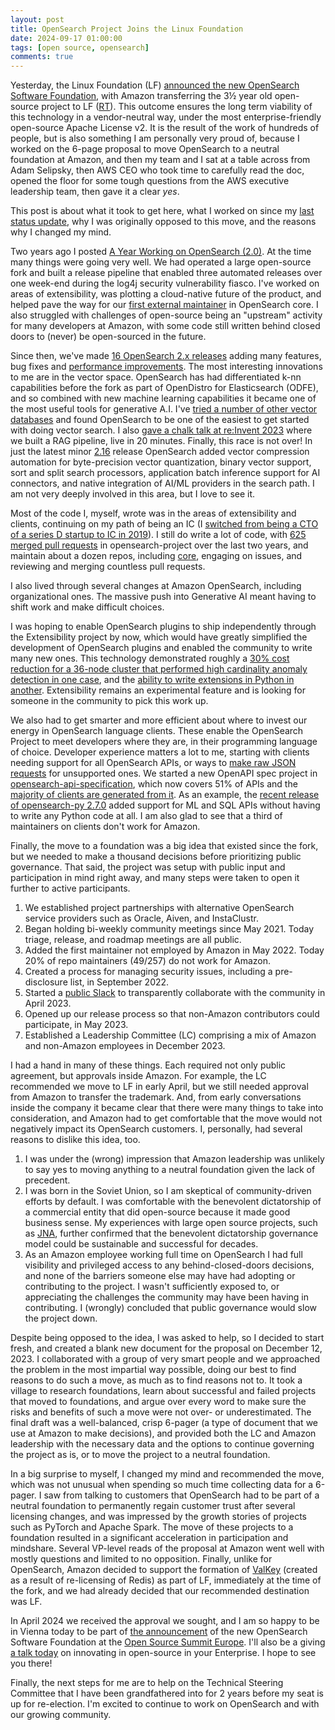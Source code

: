 ```yaml
---
layout: post
title: OpenSearch Project Joins the Linux Foundation
date: 2024-09-17 01:00:00
tags: [open source, opensearch]
comments: true
---
```

Yesterday, the Linux Foundation (LF) [announced the new OpenSearch Software Foundation](https://www.linuxfoundation.org/press/linux-foundation-announces-opensearch-software-foundation-to-foster-open-collaboration-in-search-and-analytics), with Amazon transferring the 3½ year old open-source project to LF ([RT](https://twitter.com/dblockdotorg/status/1835584208091172937)). This outcome ensures the long term viability of this technology in a vendor-neutral way, under the most enterprise-friendly open-source Apache License v2. It is the result of the work of hundreds of people, but is also something I am personally very proud of, because I worked on the 6-page proposal to move OpenSearch to a neutral foundation at Amazon, and then my team and I sat at a table across from Adam Selipsky, then AWS CEO who took time to carefully read the doc, opened the floor for some tough questions from the AWS executive leadership team, then gave it a clear _yes_.

This post is about what it took to get here, what I worked on since my [last status update](/2022/06/05/a-year-working-on-opensearch-2.0.html), why I was originally opposed to this move, and the reasons why I changed my mind.

Two years ago I posted [A Year Working on OpenSearch (2.0)](/2022/06/05/a-year-working-on-opensearch-2.0.html). At the time many things were going very well. We had operated a large open-source fork and built a release pipeline that enabled three automated releases over one week-end during the log4j security vulnerability fiasco. I've worked on areas of extensibility, was plotting a cloud-native future of the product, and helped pave the way for our [first external maintainer](https://github.com/opensearch-project/OpenSearch/pull/2905) in OpenSearch core. I also struggled with challenges of open-source being an "upstream" activity for many developers at Amazon, with some code still written behind closed doors to (never) be open-sourced in the future.

Since then, we've made [16 OpenSearch 2.x releases](https://opensearch.org/lines/2x.html) adding many features, bug fixes and [performance improvements](https://opensearch.org/blog/opensearch-performance-2.14/). The most interesting innovations to me are in the vector space. OpenSearch has had differentiated k-nn capabilities before the fork as part of OpenDistro for Elasticsearch (ODFE), and so combined with new machine learning capabilities it became one of the most useful tools for generative A.I. I've [tried a number of other vector databases](/2023/06/16/getting-started-with-vector-dbs-in-python.html) and found OpenSearch to be one of the easiest to get started with doing vector search. I also [gave a chalk talk at re:Invent 2023](https://opensearch.org/blog/sessions-at-reinvent/) where we built a RAG pipeline, live in 20 minutes. Finally, this race is not over! In just the latest minor [2.16](https://opensearch.org/blog/introducing-opensearch-2-16/) release OpenSearch added vector compression automation for byte-precision vector quantization, binary vector support, sort and split search processors, application batch inference support for AI connectors, and native integration of AI/ML providers in the search path. I am not very deeply involved in this area, but I love to see it.

Most of the code I, myself, wrote was in the areas of extensibility and clients, continuing on my path of being an IC (I [switched from being a CTO of a series D startup to IC in 2019](/2019/11/17/the-pros-and-cons-of-going-from-management-back-to-ic.html)). I still do write a lot of code, with [625 merged pull requests](https://github.com/pulls?q=is%3Apr+author%3Adblock+archived%3Afalse+user%3Aopensearch-project+is%3Aclosed+is%3Amerged+merged%3A2022-06-01..2024-09-16) in opensearch-project over the last two years, and maintain about a dozen repos, including [core](https://github.com/opensearch-project/OpenSearch), engaging on issues, and reviewing and merging countless pull requests.

I also lived through several changes at Amazon OpenSearch, including organizational ones. The massive push into Generative AI meant having to shift work and make difficult choices.

I was hoping to enable OpenSearch plugins to ship independently through the Extensibility project by now, which would have greatly simplified the development of OpenSearch plugins and enabled the community to write many new ones. This technology demonstrated roughly a [30% cost reduction for a 36-node cluster that performed high cardinality anomaly detection in one case](https://opensearch.org/blog/introducing-extensions-for-opensearch/), and the [ability to write extensions in Python in another](https://code.dblock.org/2023/09/29/writing-opensearch-plugins-and-extensions.html). Extensibility remains an experimental feature and is looking for someone in the community to pick this work up.

We also had to get smarter and more efficient about where to invest our energy in OpenSearch language clients. These enable the OpenSearch Project to meet developers where they are, in their programming language of choice. Developer experience matters a lot to me, starting with clients needing support for all OpenSearch APIs, or ways to [make raw JSON requests](https://code.dblock.org/2023/10/16/making-raw-json-rest-requests-to-opensearch.html) for unsupported ones. We started a new OpenAPI spec project in [opensearch-api-specification](https://github.com/opensearch-project/opensearch-api-specification), which now covers 51% of APIs and the [majority of clients are generated from it](https://github.com/opensearch-project/opensearch-clients/issues/19). As an example, the [recent release of opensearch-py 2.7.0](https://pypi.org/project/opensearch-py/2.7.0/) added support for ML and SQL APIs without having to write any Python code at all. I am also glad to see that a third of maintainers on clients don't work for Amazon.

Finally, the move to a foundation was a big idea that existed since the fork, but we needed to make a thousand decisions before prioritizing public governance. That said, the project was setup with public input and participation in mind right away, and many steps were taken to open it further to active participants.

1. We established project partnerships with alternative OpenSearch service providers such as Oracle, Aiven, and InstaClustr.
2. Began holding bi-weekly community meetings since May 2021. Today triage, release, and roadmap meetings are all public.
3. Added the first maintainer not employed by Amazon in May 2022. Today 20% of repo maintainers (49/257) do not work for Amazon.
4. Created a process for managing security issues, including a pre-disclosure list, in September 2022.
5. Started a [public Slack](https://opensearch.org/slack.html) to transparently collaborate with the community in April 2023.
6. Opened up our release process so that non-Amazon contributors could participate, in May 2023.
7. Established a Leadership Committee (LC) comprising a mix of Amazon and non-Amazon employees in December 2023.

I had a hand in many of these things. Each required not only public agreement, but approvals inside Amazon. For example, the LC recommended we move to LF in early April, but we still needed approval from Amazon to transfer the trademark. And, from early conversations inside the company it became clear that there were many things to take into consideration, and Amazon had to get comfortable that the move would not negatively impact its OpenSearch customers. I, personally, had several reasons to dislike this idea, too.

1. I was under the (wrong) impression that Amazon leadership was unlikely to say yes to moving anything to a neutral foundation given the lack of precedent.
2. I was born in the Soviet Union, so I am skeptical of community-driven efforts by default. I was comfortable with the benevolent dictatorship of a commercial entity that did open-source because it made good business sense. My experiences with large open source projects, such as [JNA](https://github.com/java-native-access/jna), further confirmed that the benevolent dictatorship governance model could be sustainable and successful for decades.
3. As an Amazon employee working full time on OpenSearch I had full visibility and privileged access to any behind-closed-doors decisions, and none of the barriers someone else may have had adopting or contributing to the project. I wasn't sufficiently exposed to, or appreciating the challenges the community may have been having in contributing. I (wrongly) concluded that public governance would slow the project down.

Despite being opposed to the idea, I was asked to help, so I decided to start fresh, and created a blank new document for the proposal on December 12, 2023. I collaborated with a group of very smart people and we approached the problem in the most impartial way possible, doing our best to find reasons to do such a move, as much as to find reasons not to. It took a village to research foundations, learn about successful and failed projects that moved to foundations, and argue over every word to make sure the risks and benefits of such a move were not over- or underestimated. The final draft was a well-balanced, crisp 6-pager (a type of document that we use at Amazon to make decisions), and provided both the LC and Amazon leadership with the necessary data and the options to continue governing the project as is, or to move the project to a neutral foundation. 

In a big surprise to myself, I changed my mind and recommended the move, which was not unusual when spending so much time collecting data for a 6-pager. I saw from talking to customers that OpenSearch had to be part of a neutral foundation to permanently regain customer trust after several licensing changes, and was impressed by the growth stories of projects such as PyTorch and Apache Spark. The move of these projects to a foundation resulted in a significant acceleration in participation and mindshare. Several VP-level reads of the proposal at Amazon went well with mostly questions and limited to no opposition. Finally, unlike for OpenSearch, Amazon decided to support the formation of [ValKey](https://valkey.io/) (created as a result of re-licensing of Redis) as part of LF, immediately at the time of the fork, and we had already decided that our recommended destination was LF.

In April 2024 we received the approval we sought, and I am so happy to be in Vienna today to be part of [the announcement](https://www.linuxfoundation.org/press/linux-foundation-announces-opensearch-software-foundation-to-foster-open-collaboration-in-search-and-analytics) of the new OpenSearch Software Foundation at the [Open Source Summit Europe](https://events.linuxfoundation.org/open-source-summit-europe/). I'll also be a giving [a talk today](https://osseu2024.sched.com/event/1iTZR/innovating-in-open-source-in-your-enterprise-daniel-doubrovkine-amazon-web-services) on innovating in open-source in your Enterprise. I hope to see you there!

Finally, the next steps for me are to help on the Technical Steering Committee that I have been grandfathered into for 2 years before my seat is up for re-election. I'm excited to continue to work on OpenSearch and with our growing community.
